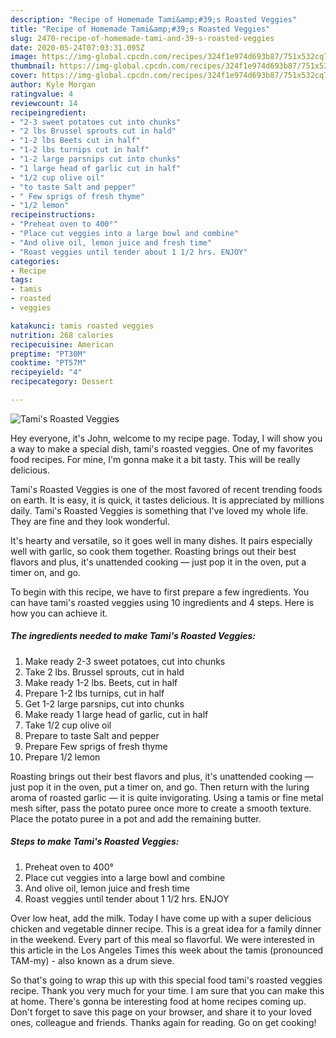 ```yaml
---
description: "Recipe of Homemade Tami&amp;#39;s Roasted Veggies"
title: "Recipe of Homemade Tami&amp;#39;s Roasted Veggies"
slug: 2470-recipe-of-homemade-tami-and-39-s-roasted-veggies
date: 2020-05-24T07:03:31.095Z
image: https://img-global.cpcdn.com/recipes/324f1e974d693b87/751x532cq70/tamis-roasted-veggies-recipe-main-photo.jpg
thumbnail: https://img-global.cpcdn.com/recipes/324f1e974d693b87/751x532cq70/tamis-roasted-veggies-recipe-main-photo.jpg
cover: https://img-global.cpcdn.com/recipes/324f1e974d693b87/751x532cq70/tamis-roasted-veggies-recipe-main-photo.jpg
author: Kyle Morgan
ratingvalue: 4
reviewcount: 14
recipeingredient:
- "2-3 sweet potatoes cut into chunks"
- "2 lbs Brussel sprouts cut in hald"
- "1-2 lbs Beets cut in half"
- "1-2 lbs turnips cut in half"
- "1-2 large parsnips cut into chunks"
- "1 large head of garlic cut in half"
- "1/2 cup olive oil"
- "to taste Salt and pepper"
- " Few sprigs of fresh thyme"
- "1/2 lemon"
recipeinstructions:
- "Preheat oven to 400°"
- "Place cut veggies into a large bowl and combine"
- "And olive oil, lemon juice and fresh time"
- "Roast veggies until tender about 1 1/2 hrs. ENJOY"
categories:
- Recipe
tags:
- tamis
- roasted
- veggies

katakunci: tamis roasted veggies 
nutrition: 268 calories
recipecuisine: American
preptime: "PT30M"
cooktime: "PT57M"
recipeyield: "4"
recipecategory: Dessert

---
```



![Tami&#39;s Roasted Veggies](https://img-global.cpcdn.com/recipes/324f1e974d693b87/751x532cq70/tamis-roasted-veggies-recipe-main-photo.jpg)

Hey everyone, it's John, welcome to my recipe page. Today, I will show you a way to make a special dish, tami&#39;s roasted veggies. One of my favorites food recipes. For mine, I'm gonna make it a bit tasty. This will be really delicious.

Tami&#39;s Roasted Veggies is one of the most favored of recent trending foods on earth. It is easy, it is quick, it tastes delicious. It is appreciated by millions daily. Tami&#39;s Roasted Veggies is something that I've loved my whole life. They are fine and they look wonderful.

It&#39;s hearty and versatile, so it goes well in many dishes. It pairs especially well with garlic, so cook them together. Roasting brings out their best flavors and plus, it&#39;s unattended cooking — just pop it in the oven, put a timer on, and go.


To begin with this recipe, we have to first prepare a few ingredients. You can have tami&#39;s roasted veggies using 10 ingredients and 4 steps. Here is how you can achieve it.

<!--inarticleads1-->

##### The ingredients needed to make Tami&#39;s Roasted Veggies:

1. Make ready 2-3 sweet potatoes, cut into chunks
1. Take 2 lbs. Brussel sprouts, cut in hald
1. Make ready 1-2 lbs. Beets, cut in half
1. Prepare 1-2 lbs turnips, cut in half
1. Get 1-2 large parsnips, cut into chunks
1. Make ready 1 large head of garlic, cut in half
1. Take 1/2 cup olive oil
1. Prepare to taste Salt and pepper
1. Prepare  Few sprigs of fresh thyme
1. Prepare 1/2 lemon


Roasting brings out their best flavors and plus, it&#39;s unattended cooking — just pop it in the oven, put a timer on, and go. Then return with the luring aroma of roasted garlic — it is quite invigorating. Using a tamis or fine metal mesh sifter, pass the potato puree once more to create a smooth texture. Place the potato puree in a pot and add the remaining butter. 

<!--inarticleads2-->

##### Steps to make Tami&#39;s Roasted Veggies:

1. Preheat oven to 400°
1. Place cut veggies into a large bowl and combine
1. And olive oil, lemon juice and fresh time
1. Roast veggies until tender about 1 1/2 hrs. ENJOY


Over low heat, add the milk. Today I have come up with a super delicious chicken and vegetable dinner recipe. This is a great idea for a family dinner in the weekend. Every part of this meal so flavorful. We were interested in this article in the Los Angeles Times this week about the tamis (pronounced TAM-my) - also known as a drum sieve. 

So that's going to wrap this up with this special food tami&#39;s roasted veggies recipe. Thank you very much for your time. I am sure that you can make this at home. There's gonna be interesting food at home recipes coming up. Don't forget to save this page on your browser, and share it to your loved ones, colleague and friends. Thanks again for reading. Go on get cooking!
